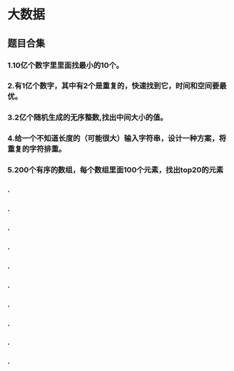 
# 大数据


## 题目合集

### **1.10亿个数字里里面找最小的10个。**
### **2.有1亿个数字，其中有2个是重复的，快速找到它，时间和空间要最优。**
### **3.2亿个随机生成的无序整数,找出中间大小的值。**
### **4.给一个不知道长度的（可能很大）输入字符串，设计一种方案，将重复的字符排重。**
### **5.200个有序的数组，每个数组里面100个元素，找出top20的元素**
### **.**
### **.**
### **.**
### **.**
### **.**
### **.**
### **.**
### **.**
### **.**
### **.**